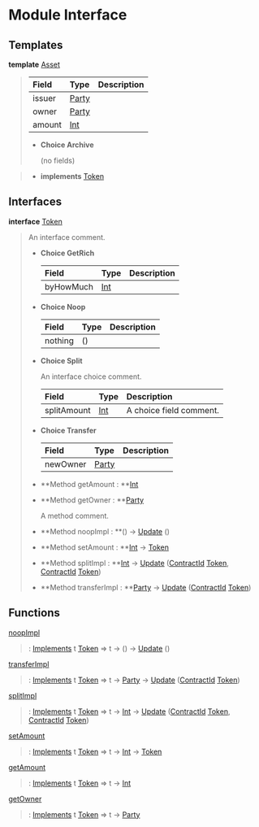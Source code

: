 # <a name="module-interface-72439"></a>Module Interface

## Templates

<a name="type-interface-asset-25340"></a>**template** [Asset](#type-interface-asset-25340)

> | Field                                                                                   | Type                                                                                    | Description |
> | :-------------------------------------------------------------------------------------- | :-------------------------------------------------------------------------------------- | :---------- |
> | issuer                                                                                  | [Party](https://docs.daml.com/daml/stdlib/Prelude.html#type-da-internal-lf-party-57932) |  |
> | owner                                                                                   | [Party](https://docs.daml.com/daml/stdlib/Prelude.html#type-da-internal-lf-party-57932) |  |
> | amount                                                                                  | [Int](https://docs.daml.com/daml/stdlib/Prelude.html#type-ghc-types-int-37261)          |  |
> 
> * **Choice Archive**
>   
>   (no fields)

> * **implements** [Token](#type-interface-token-10651)

## Interfaces

<a name="type-interface-token-10651"></a>**interface** [Token](#type-interface-token-10651)

> An interface comment.
> 
> * **Choice GetRich**
>   
>   | Field                                                                          | Type                                                                           | Description |
>   | :----------------------------------------------------------------------------- | :----------------------------------------------------------------------------- | :---------- |
>   | byHowMuch                                                                      | [Int](https://docs.daml.com/daml/stdlib/Prelude.html#type-ghc-types-int-37261) |  |
> 
> * **Choice Noop**
>   
>   | Field   | Type    | Description |
>   | :------ | :------ | :---------- |
>   | nothing | ()      |  |
> 
> * **Choice Split**
>   
>   An interface choice comment.
>   
>   | Field                                                                          | Type                                                                           | Description |
>   | :----------------------------------------------------------------------------- | :----------------------------------------------------------------------------- | :---------- |
>   | splitAmount                                                                    | [Int](https://docs.daml.com/daml/stdlib/Prelude.html#type-ghc-types-int-37261) | A choice field comment. |
> 
> * **Choice Transfer**
>   
>   | Field                                                                                   | Type                                                                                    | Description |
>   | :-------------------------------------------------------------------------------------- | :-------------------------------------------------------------------------------------- | :---------- |
>   | newOwner                                                                                | [Party](https://docs.daml.com/daml/stdlib/Prelude.html#type-da-internal-lf-party-57932) |  |
> 
> * **Method getAmount : **[Int](https://docs.daml.com/daml/stdlib/Prelude.html#type-ghc-types-int-37261)
> 
> * **Method getOwner : **[Party](https://docs.daml.com/daml/stdlib/Prelude.html#type-da-internal-lf-party-57932)
>   
>   A method comment.
> 
> * **Method noopImpl : **() -\> [Update](https://docs.daml.com/daml/stdlib/Prelude.html#type-da-internal-lf-update-68072) ()
> 
> * **Method setAmount : **[Int](https://docs.daml.com/daml/stdlib/Prelude.html#type-ghc-types-int-37261) -\> [Token](#type-interface-token-10651)
> 
> * **Method splitImpl : **[Int](https://docs.daml.com/daml/stdlib/Prelude.html#type-ghc-types-int-37261) -\> [Update](https://docs.daml.com/daml/stdlib/Prelude.html#type-da-internal-lf-update-68072) ([ContractId](https://docs.daml.com/daml/stdlib/Prelude.html#type-da-internal-lf-contractid-95282) [Token](#type-interface-token-10651), [ContractId](https://docs.daml.com/daml/stdlib/Prelude.html#type-da-internal-lf-contractid-95282) [Token](#type-interface-token-10651))
> 
> * **Method transferImpl : **[Party](https://docs.daml.com/daml/stdlib/Prelude.html#type-da-internal-lf-party-57932) -\> [Update](https://docs.daml.com/daml/stdlib/Prelude.html#type-da-internal-lf-update-68072) ([ContractId](https://docs.daml.com/daml/stdlib/Prelude.html#type-da-internal-lf-contractid-95282) [Token](#type-interface-token-10651))

## Functions

<a name="function-interface-noopimpl-41891"></a>[noopImpl](#function-interface-noopimpl-41891)

> : [Implements](https://docs.daml.com/daml/stdlib/Prelude.html#type-da-internal-interface-implements-92077) t [Token](#type-interface-token-10651) =\> t -\> () -\> [Update](https://docs.daml.com/daml/stdlib/Prelude.html#type-da-internal-lf-update-68072) ()

<a name="function-interface-transferimpl-36342"></a>[transferImpl](#function-interface-transferimpl-36342)

> : [Implements](https://docs.daml.com/daml/stdlib/Prelude.html#type-da-internal-interface-implements-92077) t [Token](#type-interface-token-10651) =\> t -\> [Party](https://docs.daml.com/daml/stdlib/Prelude.html#type-da-internal-lf-party-57932) -\> [Update](https://docs.daml.com/daml/stdlib/Prelude.html#type-da-internal-lf-update-68072) ([ContractId](https://docs.daml.com/daml/stdlib/Prelude.html#type-da-internal-lf-contractid-95282) [Token](#type-interface-token-10651))

<a name="function-interface-splitimpl-93694"></a>[splitImpl](#function-interface-splitimpl-93694)

> : [Implements](https://docs.daml.com/daml/stdlib/Prelude.html#type-da-internal-interface-implements-92077) t [Token](#type-interface-token-10651) =\> t -\> [Int](https://docs.daml.com/daml/stdlib/Prelude.html#type-ghc-types-int-37261) -\> [Update](https://docs.daml.com/daml/stdlib/Prelude.html#type-da-internal-lf-update-68072) ([ContractId](https://docs.daml.com/daml/stdlib/Prelude.html#type-da-internal-lf-contractid-95282) [Token](#type-interface-token-10651), [ContractId](https://docs.daml.com/daml/stdlib/Prelude.html#type-da-internal-lf-contractid-95282) [Token](#type-interface-token-10651))

<a name="function-interface-setamount-37812"></a>[setAmount](#function-interface-setamount-37812)

> : [Implements](https://docs.daml.com/daml/stdlib/Prelude.html#type-da-internal-interface-implements-92077) t [Token](#type-interface-token-10651) =\> t -\> [Int](https://docs.daml.com/daml/stdlib/Prelude.html#type-ghc-types-int-37261) -\> [Token](#type-interface-token-10651)

<a name="function-interface-getamount-416"></a>[getAmount](#function-interface-getamount-416)

> : [Implements](https://docs.daml.com/daml/stdlib/Prelude.html#type-da-internal-interface-implements-92077) t [Token](#type-interface-token-10651) =\> t -\> [Int](https://docs.daml.com/daml/stdlib/Prelude.html#type-ghc-types-int-37261)

<a name="function-interface-getowner-36980"></a>[getOwner](#function-interface-getowner-36980)

> : [Implements](https://docs.daml.com/daml/stdlib/Prelude.html#type-da-internal-interface-implements-92077) t [Token](#type-interface-token-10651) =\> t -\> [Party](https://docs.daml.com/daml/stdlib/Prelude.html#type-da-internal-lf-party-57932)
